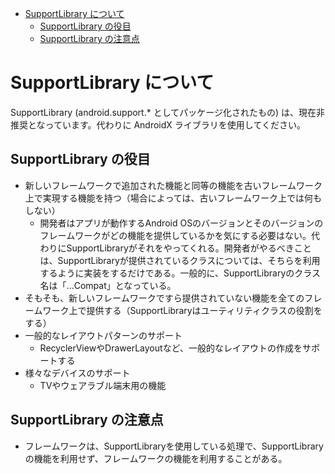- [SupportLibrary について](#supportlibrary-について)
  - [SupportLibrary の役目](#supportlibrary-の役目)
  - [SupportLibrary の注意点](#supportlibrary-の注意点)


# SupportLibrary について

SupportLibrary (android.support.* としてパッケージ化されたもの) は、現在非推奨となっています。代わりに AndroidX ライブラリを使用してください。


## SupportLibrary の役目

- 新しいフレームワークで追加された機能と同等の機能を古いフレームワーク上で実現する機能を持つ（場合によっては、古いフレームワーク上では何もしない）
  - 開発者はアプリが動作するAndroid OSのバージョンとそのバージョンのフレームワークがどの機能を提供しているかを気にする必要はない。代わりにSupportLibraryがそれをやってくれる。開発者がやるべきことは、SupportLibraryが提供されているクラスについては、そちらを利用するように実装をするだけである。一般的に、SupportLibraryのクラス名は「...Compat」となっている。
- そもそも、新しいフレームワークですら提供されていない機能を全てのフレームワーク上で提供する（SupportLibraryはユーティリティクラスの役割をする）
- 一般的なレイアウトパターンのサポート
  - RecyclerViewやDrawerLayoutなど、一般的なレイアウトの作成をサポートする
- 様々なデバイスのサポート
  - TVやウェアラブル端末用の機能


## SupportLibrary の注意点

- フレームワークは、SupportLibraryを使用している処理で、SupportLibraryの機能を利用せず、フレームワークの機能を利用することがある。

